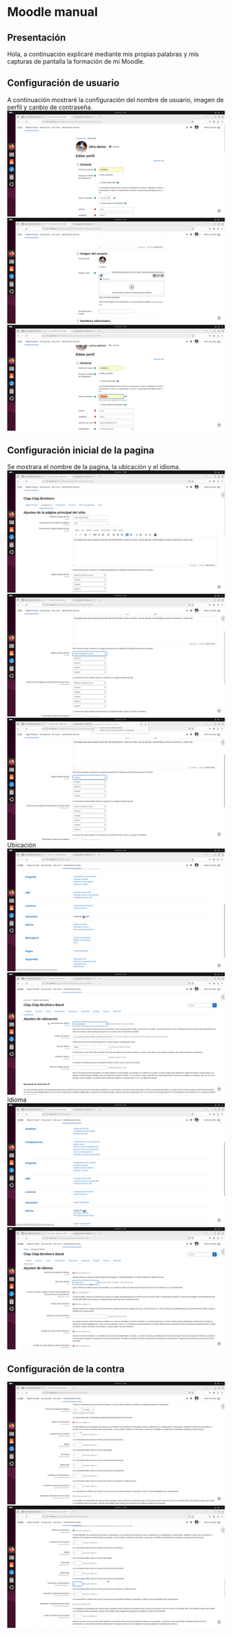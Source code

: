 # Moodle manual
## Presentación
Hola, a continuación explicaré mediante mis propias palabras y mis capturas de pantalla la formación de mi Moodle.
## Configuración de usuario
A continuación mostraré la configuración del nombre de usuario, imagen de perfil y canbio de contraseña.
![01](01.png)
![02](02.png)
![03](03.png)
## Configuración inicial de la pagina
Se mostrara el nombre de la pagina, la ubicación y el idioma.
![04](04.png)
![05](05.png)
![06](06.png)
Ubicación
![07](07.png)
![08](08.png)
Idioma
![09](09.png)
![10](10.png)
## Configuración de la contra
![12](12.png)
![13](13.png)






